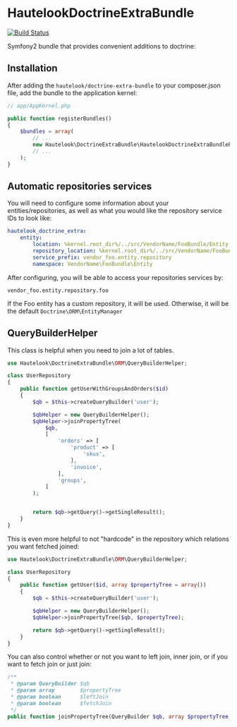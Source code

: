 HautelookDoctrineExtraBundle
=======================
[![Build Status](https://travis-ci.org/hautelook/HautelookDoctrineExtraBundle.png)](https://travis-ci.org/hautelook/HautelookDoctrineExtraBundle)

Symfony2 bundle that provides convenient additions to doctrine:

## Installation

After adding the `hautelook/doctrine-extra-bundle` to your composer.json file, add the bundle to the application kernel:

```php
// app/AppKernel.php

public function registerBundles()
{
    $bundles = array(
        // ...
        new Hautelook\DoctrineExtraBundle\HautelookDoctrineExtraBundleBundle()
        // ...
    );
}
```

## Automatic repositories services

You will need to configure some information about your entities/repositories, as well as what you would like the repository service IDs to look like:

```yml
hautelook_doctrine_extra:
    entity:
        location: %kernel.root_dir%/../src/VendorName/FooBundle/Entity
        repository_location: %kernel.root_dir%/../src/VendorName/FooBundle/Entity/Repository
        service_prefix: vendor_foo.entity.repository
        namespace: VendorName\FooBundle\Entity
```


After configuring, you will be able to access your repositories services by:

```
vendor_foo.entity.repository.foo
```

If the Foo entity has a custom repository, it will be used.  Otherwise, it will be the default ```Doctrine\ORM\EntityManager```

## QueryBuilderHelper

This class is helpful when you need to join a lot of tables.

```php
use Hautelook\DoctrineExtraBundle\ORM\QueryBuilderHelper;

class UserRepository
{
    public function getUserWithGroupsAndOrders($id)
    {
        $qb = $this->createQueryBuilder('user');

        $qbHelper = new QueryBuilderHelper();
        $qbHelper->joinPropertyTree(
            $qb,
            [
                'orders' => [
                    'product' => [
                        'skus',
                    ],
                    'invoice',
                ],
                'groups',
            ]
        );


        return $qb->getQuery()->getSingleResult();
    }
}
```

This is even more helpful to not "hardcode" in the repository which relations you want fetched joined:


```php
use Hautelook\DoctrineExtraBundle\ORM\QueryBuilderHelper;

class UserRepository
{
    public function getUser($id, array $propertyTree = array())
    {
        $qb = $this->createQueryBuilder('user');

        $qbHelper = new QueryBuilderHelper();
        $qbHelper->joinPropertyTree($qb, $propertyTree);

        return $qb->getQuery()->getSingleResult();
    }
}
```

You can also control whether or not you want to left join, inner join, or if you want to fetch join or just join:

```php
/**
 * @param QueryBuilder $qb
 * @param array        $propertyTree
 * @param boolean      $leftJoin
 * @param boolean      $fetchJoin
 */
public function joinPropertyTree(QueryBuilder $qb, array $propertyTree, $leftJoin = true, $fetchJoin = true)
```
